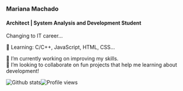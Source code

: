 ### Mariana Machado 
#### Architect | System Analysis and Development Student

Changing to IT career...

🌱 Learning: C/C++, JavaScript, HTML, CSS...

🔭 I’m currently working on improving my skills.   
👯 I’m looking to collaborate on fun projects that help me learning about development! 

![Github stats](https://github-readme-stats.vercel.app/api?username=marimaccos&show_icons=true)![Profile views](https://gpvc.arturio.dev/marimaccos)  
